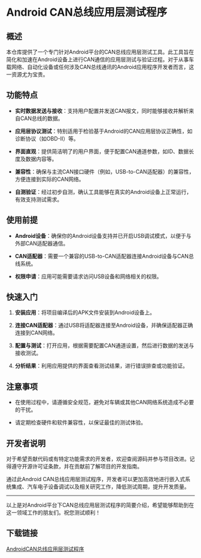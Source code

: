 # Android CAN总线应用层测试程序

## 概述

本仓库提供了一个专门针对Android平台的CAN总线应用层测试工具。此工具旨在简化和加速在Android设备上进行CAN通信的应用层测试与验证过程。对于从事车载网络、自动化设备或任何涉及CAN总线通讯的Android应用程序开发者而言，这一资源尤为宝贵。

## 功能特点

- **实时数据发送与接收**：支持用户配置并发送CAN报文，同时能够接收并解析来自CAN总线的数据。
  
- **应用层协议测试**：特别适用于检验基于Android的CAN应用层协议正确性，如诊断协议（如OBD-II）等。

- **界面直观**：提供简洁明了的用户界面，便于配置CAN通道参数，如ID、数据长度及数据内容等。

- **兼容性**：确保与主流CAN接口硬件（例如，USB-to-CAN适配器）的兼容性，方便连接到实际的CAN网络。

- **自测验证**：经过初步自测，确认工具能够在真实的Android设备上正常运行，有效支持测试需求。

## 使用前提

- **Android设备**：确保你的Android设备支持并已开启USB调试模式，以便于与外部CAN适配器通信。
  
- **CAN适配器**：需要一个兼容的USB-to-CAN适配器连接Android设备与CAN总线系统。

- **权限申请**：应用可能需要请求访问USB设备和网络相关的权限。

## 快速入门

1. **安装应用**：将项目编译后的APK文件安装到Android设备上。
   
2. **连接CAN适配器**：通过USB将适配器连接至Android设备，并确保适配器正确连接到CAN网络。

3. **配置与测试**：打开应用，根据需要配置CAN通道设置，然后进行数据的发送与接收测试。

4. **分析结果**：利用应用提供的界面查看测试结果，进行错误排查或功能验证。

## 注意事项

- 在使用过程中，请遵循安全规范，避免对车辆或其他CAN网络系统造成不必要的干扰。
  
- 请定期检查硬件和软件兼容性，以保证最佳的测试体验。

## 开发者说明

对于希望贡献代码或有特定功能需求的开发者，欢迎查阅源码并参与项目改进。记得遵守开源许可证条款，并在贡献前了解项目的开发指南。

通过此Android CAN总线应用层测试程序，开发者可以更加高效地进行嵌入式系统集成、汽车电子设备调试以及相关研究工作，降低测试周期，提升开发质量。

---

以上是对Android平台下CAN总线应用层测试程序的简要介绍，希望能够帮助到在这一领域工作的朋友们。祝您测试顺利！

## 下载链接

[AndroidCAN总线应用层测试程序](https://pan.quark.cn/s/64972288aacb)
